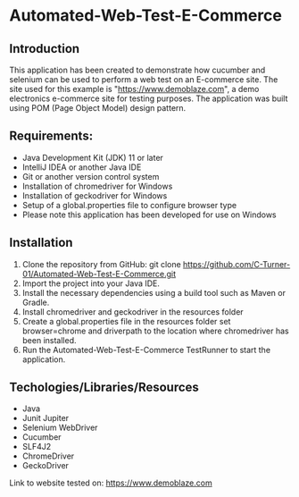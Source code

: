 # Automated-Web-Test-E-Commerce

## Introduction
This application has been created to demonstrate how cucumber and selenium can be used to perform a web test on an E-commerce site. The site used for this example is "https://www.demoblaze.com", a demo electronics e-commerce site for testing purposes. The application was built using POM (Page Object Model) design pattern.

## **Requirements:**

- Java Development Kit (JDK) 11 or later
- IntelliJ IDEA or another Java IDE
- Git or another version control system
- Installation of chromedriver for Windows
- Installation of geckodriver for Windows
- Setup of a global.properties file to configure browser type
- Please note this application has been developed for use on Windows


## Installation

1. Clone the repository from GitHub:
   git clone https://github.com/C-Turner-01/Automated-Web-Test-E-Commerce.git
2. Import the project into your Java IDE.
3. Install the necessary dependencies using a build tool such as Maven or Gradle.
4. Install chromedriver and geckodriver in the resources folder
5. Create a global.properties file in the resources folder set browser=chrome and driverpath to the location where chromedriver has been installed.
6. Run the Automated-Web-Test-E-Commerce TestRunner to start the application.

## Techologies/Libraries/Resources

- Java
- Junit Jupiter
- Selenium WebDriver
- Cucumber
- SLF4J2
- ChromeDriver
- GeckoDriver

Link to website tested on: https://www.demoblaze.com 

